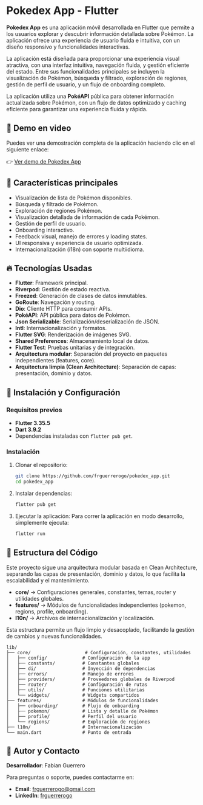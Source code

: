 # Pokedex App - Flutter

**Pokedex App** es una aplicación móvil desarrollada en Flutter que permite a los usuarios explorar y descubrir información detallada sobre Pokémon. La aplicación ofrece una experiencia de usuario fluida e intuitiva, con un diseño responsivo y funcionalidades interactivas.

La aplicación está diseñada para proporcionar una experiencia visual atractiva, con una interfaz intuitiva, navegación fluida, y gestión eficiente del estado. Entre sus funcionalidades principales se incluyen la visualización de Pokémon, búsqueda y filtrado, exploración de regiones, gestión de perfil de usuario, y un flujo de onboarding completo.

La aplicación utiliza una **PokéAPI** pública para obtener información actualizada sobre Pokémon, con un flujo de datos optimizado y caching eficiente para garantizar una experiencia fluida y rápida.


## 🎥 Demo en video

Puedes ver una demostración completa de la aplicación haciendo clic en el siguiente enlace:

👉 [Ver demo de Pokedex App](https://drive.google.com/file/d/1Aiz8_LbM5FIkcQ3cBrnMBxg-6hsjERok/view?usp=sharing)

## 🚀 Características principales

- Visualización de lista de Pokémon disponibles.
- Búsqueda y filtrado de Pokémon.
- Exploración de regiones Pokémon.
- Visualización detallada de información de cada Pokémon.
- Gestión de perfil de usuario.
- Onboarding interactivo.
- Feedback visual, manejo de errores y loading states.
- UI responsiva y experiencia de usuario optimizada.
- Internacionalización (i18n) con soporte multiidioma.

## 🔥 Tecnologías Usadas

- **Flutter**: Framework principal.
- **Riverpod**: Gestión de estado reactiva.
- **Freezed**: Generación de clases de datos inmutables.
- **GoRoute**: Navegación y routing.
- **Dio**: Cliente HTTP para consumir APIs.
- **PokéAPI**: API pública para datos de Pokémon.
- **Json Serializable**: Serialización/deserialización de JSON.
- **Intl**: Internacionalización y formatos.
- **Flutter SVG**: Renderización de imágenes SVG.
- **Shared Preferences**: Almacenamiento local de datos.
- **Flutter Test**: Pruebas unitarias y de integración.
- **Arquitectura modular**: Separación del proyecto en paquetes independientes (features, core).
- **Arquitectura limpia (Clean Architecture)**: Separación de capas: presentación, dominio y datos.

## 🚀 Instalación y Configuración

### Requisitos previos

- **Flutter 3.35.5**
- **Dart 3.9.2**
- Dependencias instaladas con `flutter pub get`.

### Instalación

1. Clonar el repositorio:
   ```bash
   git clone https://github.com/frguerrerogo/pokedex_app.git
   cd pokedex_app
   ```

2. Instalar dependencias:
   ```bash
   flutter pub get
   ```
3. Ejecutar la aplicación:
    Para correr la aplicación en modo desarrollo, simplemente ejecuta:
    ```bash
    flutter run
    ```
## 📂 Estructura del Código

Este proyecto sigue una arquitectura modular basada en Clean Architecture, separando las capas de presentación, dominio y datos, lo que facilita la escalabilidad y el mantenimiento.

- **core/** → Configuraciones generales, constantes, temas, router y utilidades globales.
- **features/** → Módulos de funcionalidades independientes (pokemon, regions, profile, onboarding).
- **l10n/** → Archivos de internacionalización y localización.

Esta estructura permite un flujo limpio y desacoplado, facilitando la gestión de cambios y nuevas funcionalidades.

```
lib/
├── core/                    # Configuración, constantes, utilidades
│   ├── config/             # Configuración de la app
│   ├── constants/          # Constantes globales
│   ├── di/                 # Inyección de dependencias
│   ├── errors/             # Manejo de errores
│   ├── providers/          # Proveedores globales de Riverpod
│   ├── router/             # Configuración de rutas
│   ├── utils/              # Funciones utilitarias
│   └── widgets/            # Widgets compartidos
├── features/               # Módulos de funcionalidades
│   ├── onboarding/         # Flujo de onboarding
│   ├── pokemon/            # Lista y detalle de Pokémon
│   ├── profile/            # Perfil del usuario
│   └── regions/            # Exploración de regiones
├── l10n/                   # Internacionalización
└── main.dart               # Punto de entrada
```

## 👤 Autor y Contacto

**Desarrollador**: Fabian Guerrero

Para preguntas o soporte, puedes contactarme en:

- **Email**: [frguerrerogo@gmail.com](frguerrerogo@gmail.com)
- **LinkedIn**: [frguerrerogo](https://www.linkedin.com/in/frguerrerogo/)